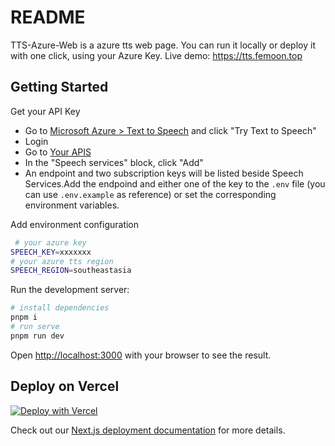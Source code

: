 # README

TTS-Azure-Web is a azure tts web page. You can run it locally or deploy it with one click, using your Azure Key.
Live demo: https://tts.femoon.top

## Getting Started

Get your API Key

- Go to [Microsoft Azure > Text to Speech](https://azure.microsoft.com/en-us/services/cognitive-services/text-to-speech/) and click "Try Text to Speech"
- Login
- Go to [Your APIS](https://azure.microsoft.com/en-us/try/cognitive-services/my-apis/)
- In the "Speech services" block, click "Add"
- An endpoint and two subscription keys will be listed beside Speech Services.Add the endpoind and either one of the key to the `.env` file (you can use `.env.example` as reference) or set the corresponding environment variables.

Add environment configuration

```bash
 # your azure key
SPEECH_KEY=xxxxxxx
# your azure tts region
SPEECH_REGION=southeastasia
```

Run the development server:

```bash
# install dependencies
pnpm i
# run serve
pnpm run dev
```

Open [http://localhost:3000](http://localhost:3000/) with your browser to see the result.

## Deploy on Vercel

[![Deploy with Vercel](https://vercel.com/button)](https://vercel.com/new/clone?repository-url=https%3A%2F%2Fgithub.com%2FFemoon%2Ftts-web&env=SPEECH_KEY&env=SPEECH_REGION&project-name=tts-azure-web&repository-name=tts-azure-web)

Check out our [Next.js deployment documentation](https://nextjs.org/docs/deployment) for more details.
